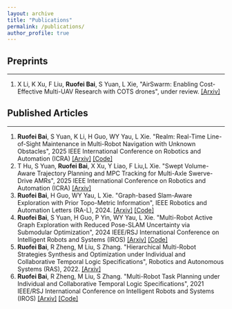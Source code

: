 ```yaml
---
layout: archive
title: "Publications"
permalink: /publications/
author_profile: true
---
```

## Preprints
------
1. X Li, K Xu, F Liu, **Ruofei Bai**, S Yuan, L Xie, "AirSwarm: Enabling Cost-Effective Multi-UAV Research with COTS drones", under review. [[Arxiv]](https://arxiv.org/abs/2503.06890)

## Published Articles
------
1. **Ruofei Bai**, S Yuan, K Li, H Guo, WY Yau, L Xie. "Realm: Real-Time Line-of-Sight Maintenance in Multi-Robot Navigation with Unknown Obstacles", 2025 IEEE International Conference on Robotics and Automation (ICRA)
  [[Arxiv]](https://arxiv.org/abs/2502.15162) [[Code]](https://github.com/bairuofei/LoS_constrained_navigation)
2. T Hu, S Yuan, **Ruofei Bai**, X Xu, Y Liao, F Liu,L Xie. "Swept Volume-Aware Trajectory Planning and MPC Tracking for Multi-Axle Swerve-Drive AMRs", 2025 IEEE International Conference on Robotics and Automation (ICRA)
  [[Arxiv]](https://arxiv.org/abs/2412.16875) 
3. **Ruofei Bai**, H Guo, WY Yau, L Xie. "Graph-based Slam-Aware Exploration with Prior Topo-Metric Information", IEEE Robotics and
 Automation Letters (RA-L), 2024.
  [[Arxiv]](https://arxiv.org/abs/2308.16522) [[Code]](https://github.com/bairuofei/Graph-Based_SLAM-Aware_Exploration)
4. **Ruofei Bai**, S Yuan, H Guo, P Yin, WY Yau, L Xie. "Multi-Robot Active Graph Exploration with Reduced Pose-SLAM Uncertainty via Submodular
 Optimization", 2024 IEEE/RSJ International Conference on Intelligent Robots and Systems (IROS)
  [[Arxiv]](https://arxiv.org/abs/2407.01013) [[Code]](https://github.com/bairuofei/CGE)
5. **Ruofei Bai**, R Zheng, M Liu, S Zhang. "Hierarchical Multi-Robot Strategies Synthesis and Optimization under Individual and Collaborative
 Temporal Logic Specifications", Robotics and Autonomous Systems (RAS), 2022.
  [[Arxiv]](https://arxiv.org/abs/2110.11162) 
6. **Ruofei Bai**, R Zheng, M Liu, S Zhang. "Multi-Robot Task Planning under Individual and Collaborative Temporal Logic Specifications", 2021
 IEEE/RSJ International Conference on Intelligent Robots and Systems (IROS)
  [[Arxiv]](https://arxiv.org/abs/2108.11597) [[Code]](https://github.com/bairuofei/sampling_ltl_planning)


